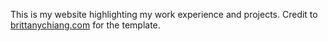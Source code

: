 This is my website highlighting my work experience and projects. Credit to [brittanychiang.com](https://brittanychiang.com) for the template.
